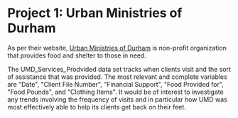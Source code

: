 # Project 1: Urban Ministries of Durham

As per their website, [Urban Ministries of Durham](http://www.umdurham.org/ "Urban Ministries of Durham's Homepage") is non-profit organization that provides food and shelter to those in need.

The UMD_Services_Prodvided data set tracks when clients visit and the sort of assistance that was provided. The most relevant and complete variables are "Date", "Client File Number", "Financial Support", "Food Provided for", "Food Pounds", and "Clothing Items". It would be of interest to investigate any trends involving the frequency of visits and in particular how UMD was most effectively able to help its clients get back on their feet.
